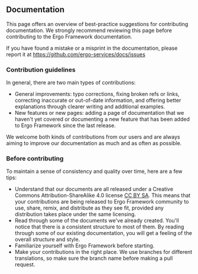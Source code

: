 ## Documentation

This page offers an overview of best-practice suggestions for contributing documentation. We strongly recommend reviewing this page before contributing to the Ergo Framework documentation.

If you have found a mistake or a misprint in the documentation, please report it at https://github.com/ergo-services/docs/issues

### Contribution guidelines

In general, there are two main types of contributions:

* General improvements: typo corrections, fixing broken refs or links, correcting inaccurate or out-of-date information, and offering better explanations through clearer writing and additional examples.
* New features or new pages: adding a page of documentation that we haven't yet covered or documenting a new feature that has been added to Ergo Framework since the last release.

We welcome both kinds of contributions from our users and are always aiming to improve our documentation as much and as often as possible. 

### Before contributing

To maintain a sense of consistency and quality over time, here are a few tips:

* Understand that our documents are all released under a Creative Commons Attribution-ShareAlike 4.0 license [CC BY SA](http://creativecommons.org/licenses/by-sa/4.0/). This means that your contributions are being released to Ergo Framework community to use, share, remix, and distribute as they see fit, provided any distribution takes place under the same licensing.
* Read through some of the documents we've already created. You'll notice that there is a consistent structure to most of them. By reading through some of our existing documentation, you will get a feeling of the overall structure and style.
* Familiarize yourself with Ergo Framework before starting.
* Make your contributions in the right place. We use branches for different translations, so make sure the branch name before making a pull request.
